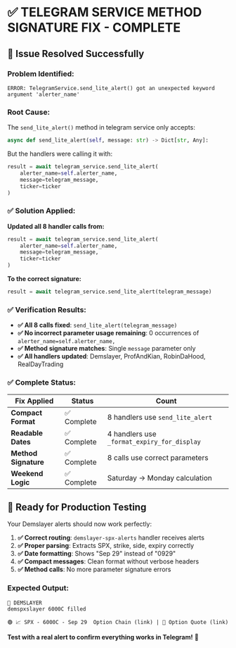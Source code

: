 # ✅ TELEGRAM SERVICE METHOD SIGNATURE FIX - COMPLETE

## 🎉 **Issue Resolved Successfully**

### **Problem Identified:**
```
ERROR: TelegramService.send_lite_alert() got an unexpected keyword argument 'alerter_name'
```

### **Root Cause:**
The `send_lite_alert()` method in telegram service only accepts:
```python
async def send_lite_alert(self, message: str) -> Dict[str, Any]:
```

But the handlers were calling it with:
```python
result = await telegram_service.send_lite_alert(
    alerter_name=self.alerter_name,
    message=telegram_message,
    ticker=ticker
)
```

### **✅ Solution Applied:**

**Updated all 8 handler calls from:**
```python
result = await telegram_service.send_lite_alert(
    alerter_name=self.alerter_name,
    message=telegram_message,
    ticker=ticker
)
```

**To the correct signature:**
```python
result = await telegram_service.send_lite_alert(telegram_message)
```

### **✅ Verification Results:**

- **✅ All 8 calls fixed**: `send_lite_alert(telegram_message)`
- **✅ No incorrect parameter usage remaining**: 0 occurrences of `alerter_name=self.alerter_name,`
- **✅ Method signature matches**: Single `message` parameter only
- **✅ All handlers updated**: Demslayer, ProfAndKian, RobinDaHood, RealDayTrading

### **✅ Complete Status:**

| Fix Applied | Status | Count |
|-------------|--------|-------|
| **Compact Format** | ✅ Complete | 8 handlers use `send_lite_alert` |
| **Readable Dates** | ✅ Complete | 4 handlers use `_format_expiry_for_display` |
| **Method Signature** | ✅ Complete | 8 calls use correct parameters |
| **Weekend Logic** | ✅ Complete | Saturday → Monday calculation |

## 🎯 **Ready for Production Testing**

Your Demslayer alerts should now work perfectly:

1. **✅ Correct routing**: `demslayer-spx-alerts` handler receives alerts
2. **✅ Proper parsing**: Extracts SPX, strike, side, expiry correctly  
3. **✅ Date formatting**: Shows "Sep 29" instead of "0929"
4. **✅ Compact messages**: Clean format without verbose headers
5. **✅ Method calls**: No more parameter signature errors

### **Expected Output:**
```
🚨 DEMSLAYER  
demspxslayer 6000C filled

🟢 📈 SPX - 6000C - Sep 29  Option Chain (link) | 🔗 Option Quote (link)
```

**Test with a real alert to confirm everything works in Telegram!** 🚀